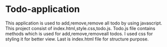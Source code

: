 # Todo-application
This application is used to add,remove,remove all todo by using javascript.
This project consist of index.html,style.css,todo.js.
Todo.js file contains methods which is used for add,remove,removeall todos.
I used css for styling it for better view.
Last is index.html file for structure purpose.
